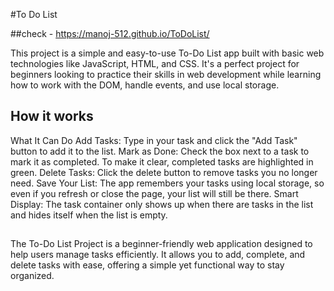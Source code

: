 #To Do List 

##check - https://manoj-512.github.io/ToDoList/

This project is a simple and easy-to-use To-Do List app built with basic web technologies like JavaScript, HTML, and CSS. 
It's a perfect project for beginners looking to practice their skills in web development while learning how to work with the DOM, handle events, and use local storage.

## How it works
What It Can Do
Add Tasks: Type in your task and click the "Add Task" button to add it to the list.
Mark as Done: Check the box next to a task to mark it as completed. To make it clear, completed tasks are highlighted in green.
Delete Tasks: Click the delete button to remove tasks you no longer need.
Save Your List: The app remembers your tasks using local storage, so even if you refresh or close the page, your list will still be there.
Smart Display: The task container only shows up when there are tasks in the list and hides itself when the list is empty.

##
The To-Do List Project is a beginner-friendly web application designed to help users manage tasks efficiently. It allows you to add, complete, and delete tasks with ease, offering a simple yet functional way to stay organized. 

